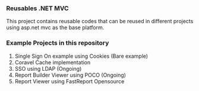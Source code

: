 ### Reusables .NET MVC
 
This project contains reusable codes that can be reused in different projects using asp.net mvc as the base platform. 
      
### Example Projects in this repository 
1. Single Sign On example using Cookies (Bare example)
2. Coravel Cache implementation
3. SSO using LDAP (Ongoing)
4. Report Builder Viewer using POCO (Ongoing)
5. Report Viewer using FastReport Opensource
  
